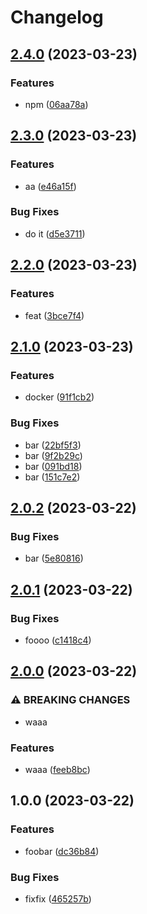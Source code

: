 # Changelog

## [2.4.0](https://github.com/Hoishin/release-please-test/compare/v2.3.0...v2.4.0) (2023-03-23)


### Features

* npm ([06aa78a](https://github.com/Hoishin/release-please-test/commit/06aa78ad38b4bdcb4fd21119edf08fcfcaac6049))

## [2.3.0](https://github.com/Hoishin/release-please-test/compare/v2.2.0...v2.3.0) (2023-03-23)


### Features

* aa ([e46a15f](https://github.com/Hoishin/release-please-test/commit/e46a15ff4f66a5dd3ccf8821436ee58c0daeec0c))


### Bug Fixes

* do it ([d5e3711](https://github.com/Hoishin/release-please-test/commit/d5e37115f0b238b60f2a117f3765a905325ba8da))

## [2.2.0](https://github.com/Hoishin/release-please-test/compare/v2.1.0...v2.2.0) (2023-03-23)


### Features

* feat ([3bce7f4](https://github.com/Hoishin/release-please-test/commit/3bce7f4199554761e5ba4b808223ac0147da1ea3))

## [2.1.0](https://github.com/Hoishin/release-please-test/compare/v2.0.2...v2.1.0) (2023-03-23)


### Features

* docker ([91f1cb2](https://github.com/Hoishin/release-please-test/commit/91f1cb26c79f2c5b097457990580d3b2a997305d))


### Bug Fixes

* bar ([22bf5f3](https://github.com/Hoishin/release-please-test/commit/22bf5f379f138a5bb152e199d03ab2e7af520d7d))
* bar ([9f2b29c](https://github.com/Hoishin/release-please-test/commit/9f2b29cf84cf78b43286a846c4adcf2768e1b18c))
* bar ([091bd18](https://github.com/Hoishin/release-please-test/commit/091bd18644c015385aacb8901e4eb62ddeeab6d3))
* bar ([151c7e2](https://github.com/Hoishin/release-please-test/commit/151c7e26c11cbc4d77087888418c29319cbf0768))

## [2.0.2](https://github.com/Hoishin/release-please-test/compare/v2.0.1...v2.0.2) (2023-03-22)


### Bug Fixes

* bar ([5e80816](https://github.com/Hoishin/release-please-test/commit/5e80816d8c069e2708e8da537e01ac8a7934087f))

## [2.0.1](https://github.com/Hoishin/release-please-test/compare/v2.0.0...v2.0.1) (2023-03-22)


### Bug Fixes

* foooo ([c1418c4](https://github.com/Hoishin/release-please-test/commit/c1418c4ad784f112080aeff13e4382f31c06221d))

## [2.0.0](https://github.com/Hoishin/release-please-test/compare/v1.0.0...v2.0.0) (2023-03-22)


### ⚠ BREAKING CHANGES

* waaa

### Features

* waaa ([feeb8bc](https://github.com/Hoishin/release-please-test/commit/feeb8bc6f4098f4d6c398521a22828f50d9401f5))

## 1.0.0 (2023-03-22)


### Features

* foobar ([dc36b84](https://github.com/Hoishin/release-please-test/commit/dc36b849cf4ea5900d90b82b0ee8c4de701d3300))


### Bug Fixes

* fixfix ([465257b](https://github.com/Hoishin/release-please-test/commit/465257bf29401c07cfc50239f8ce207ec9ac8eb4))

